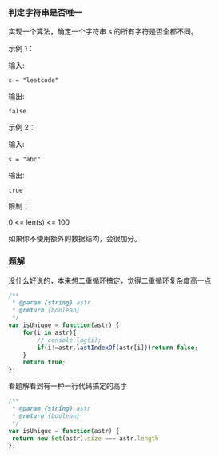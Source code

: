 ### 判定字符串是否唯一 

实现一个算法，确定一个字符串 s 的所有字符是否全都不同。

示例 1：

输入:

```
s = "leetcode"
```

输出: 

```
false 
```
示例 2：

输入: 
```
s = "abc"
```
输出: 
```
true
```
限制：

0 <= len(s) <= 100

如果你不使用额外的数据结构，会很加分。


### 题解

没什么好说的，本来想二重循环搞定，觉得二重循环复杂度高一点


``` javascript
/**
 * @param {string} astr
 * @return {boolean}
 */
var isUnique = function(astr) {
    for(i in astr){
        // console.log(i);
        if(i!=astr.lastIndexOf(astr[i]))return false;
    }
    return true;
};
```

看题解看到有一种一行代码搞定的高手

``` javascript
/**
 * @param {string} astr
 * @return {boolean}
 */
var isUnique = function(astr) {
 return new Set(astr).size === astr.length
};
```